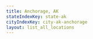```yaml
---
title: Anchorage, AK
stateIndexKey: state-ak
cityIndexKey: city-ak-anchorage
layout: list_all_locations
---
```

